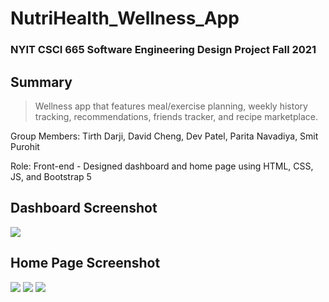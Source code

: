 # NutriHealth_Wellness_App

### NYIT CSCI 665 Software Engineering Design Project Fall 2021
## Summary
> Wellness app that features meal/exercise planning, weekly history tracking, recommendations, friends tracker, and recipe marketplace.

Group Members:
Tirth Darji, David Cheng, Dev Patel, Parita Navadiya, Smit Purohit

Role: Front-end - Designed dashboard and home page using HTML, CSS, JS, and Bootstrap 5

## Dashboard Screenshot
<img src="https://user-images.githubusercontent.com/84931559/150241656-5dddf32f-2e51-48a9-bda0-fcf6ca897394.JPG">

## Home Page Screenshot
<img src="https://user-images.githubusercontent.com/84931559/150241667-a2d89a98-c12e-44bb-bb3a-97bab45c85a3.JPG">
<img src="https://user-images.githubusercontent.com/84931559/150241683-3f8a23db-52e4-461e-b447-2f3a49fb59f9.JPG">
<img src="https://user-images.githubusercontent.com/84931559/150241692-c03ffd89-c4d8-4c73-806d-299966e7af7f.JPG">

